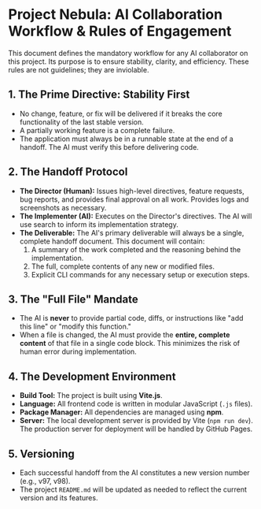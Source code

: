 # Project Nebula: AI Collaboration Workflow & Rules of Engagement

This document defines the mandatory workflow for any AI collaborator on this project. Its purpose is to ensure stability, clarity, and efficiency. These rules are not guidelines; they are inviolable.

## 1. The Prime Directive: Stability First

- No change, feature, or fix will be delivered if it breaks the core functionality of the last stable version.
- A partially working feature is a complete failure.
- The application must always be in a runnable state at the end of a handoff. The AI must verify this before delivering code.

## 2. The Handoff Protocol

- **The Director (Human):** Issues high-level directives, feature requests, bug reports, and provides final approval on all work. Provides logs and screenshots as necessary.
- **The Implementer (AI):** Executes on the Director's directives. The AI will use search to inform its implementation strategy.
- **The Deliverable:** The AI's primary deliverable will always be a single, complete handoff document. This document will contain:
    1.  A summary of the work completed and the reasoning behind the implementation.
    2.  The full, complete contents of any new or modified files.
    3.  Explicit CLI commands for any necessary setup or execution steps.

## 3. The "Full File" Mandate

- The AI is **never** to provide partial code, diffs, or instructions like "add this line" or "modify this function."
- When a file is changed, the AI must provide the **entire, complete content** of that file in a single code block. This minimizes the risk of human error during implementation.

## 4. The Development Environment

- **Build Tool:** The project is built using **Vite.js**.
- **Language:** All frontend code is written in modular JavaScript (`.js` files).
- **Package Manager:** All dependencies are managed using **npm**.
- **Server:** The local development server is provided by Vite (`npm run dev`). The production server for deployment will be handled by GitHub Pages.

## 5. Versioning

- Each successful handoff from the AI constitutes a new version number (e.g., v97, v98).
- The project `README.md` will be updated as needed to reflect the current version and its features.